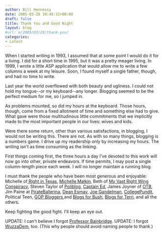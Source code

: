 ```yaml
---
author: Bill Hennessy
date: 2005-03-28 19:48:31+00:00
draft: false
title: Thank You and Good Night
layout: blog
#url: e/2005/03/28/thank-you/
categories:
- Latest
---
```


When I started writing in 1993, I assumed that at some point I would do it for a living.  I did for a short time in 1995, but it was a pretty meager living.  In 1999, I wrote a little ASP application that would allow me to write a few columns a week at my leisure.  Soon, I found myself a single father, though, and had no time to write.

Last year the world overflowed with both beauty and ugliness.  I could not hold my tongue--or my keyboard--any longer.  Blogging seemed to be the perfect medium for me, so I jumped in.

As problems mounted, so did my hours at the keyboard.  Those hours, though, come from a fixed allotment of time and something else had to give.  What gave were those multitudinous little commitments that we implicitly made to the most important people in our lives:  wives and kids.

Were there some return, other than various satisfactions, in blogging, I would not be writing this.  There are not.  As with so many things, blogging is a numbers game.  I drive up my readership only by increasing my hours.  The writing isn't as time consuming as the linking.

First things coming first, the three hours a day I've devoted to this work will now go into other, private endeavors.  If time permits, I may post a single column-length piece each week. I will no longer maintain a running blog.

I must thank the people who have been most generous and enjoyable:  Michelle of[ Right in Texas](https://rightintx.blogspot.com), [Michelle Malkin](https://michellemalkin.com), Beth of [My Vast Right Wing Conspiracy](https://bamapachyderm.com), Steven Taylor of [Poliblog](https://www.poliblogger.com), [Captain Ed](https://www.captainsquartersblog.com/mt/), James Joyner of [OTB](https://www.outsidethebeltway.com), Jim Paine at [PirateBallerina](https://www.pirateballerina.com/index.php), [Dean Esmay](https://www.deanesmay.com), [Joe Gandelman](https://themoderatevoice.com/), [CollegePundit](https://collegepundit.blogspot.com), Political Teen, [GOP Bloggers ](https://www.gopbloggers.com)and [Blogs for Bush](https://www.blogsforbush.com), [Blogs for Terri](https://www.blogsforterri.com), and all the others.

Keep fighting the good fight.  I'll keep an eye out.

UPDATE:  I can't believe I forgot [Professor Bainbridge](https://www.professorbainbridge.com).
UPDATE:  I forgot [WuzzaDem](https://www.wuzzadem.com/), too.  (This why people should avoid naming people to thank.) 
